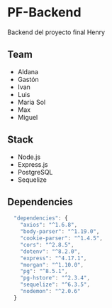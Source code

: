 # PF-Backend

Backend del proyecto final Henry

## Team

- Aldana
- Gastón
- Ivan
- Luis
- Maria Sol
- Max
- Miguel

## Stack

- Node.js
- Express.js
- PostgreSQL
- Sequelize

## Dependencies

```js
  "dependencies": {
    "axios": "^1.6.8",
    "body-parser": "^1.19.0",
    "cookie-parser": "^1.4.5",
    "cors": "^2.8.5",
    "dotenv": "^8.2.0",
    "express": "^4.17.1",
    "morgan": "^1.10.0",
    "pg": "^8.5.1",
    "pg-hstore": "^2.3.4",
    "sequelize": "^6.3.5",
    "nodemon": "^2.0.6"
  }
```
